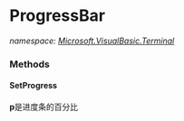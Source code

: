 ﻿
# ProgressBar
_namespace: [Microsoft.VisualBasic.Terminal](N-Microsoft.VisualBasic.Terminal.md)_



### Methods

#### SetProgress
**p**是进度条的百分比



